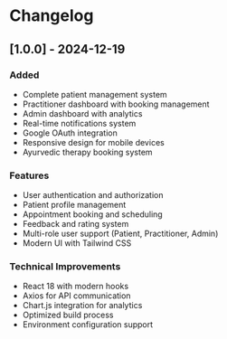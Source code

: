# Changelog

## [1.0.0] - 2024-12-19

### Added
- Complete patient management system
- Practitioner dashboard with booking management
- Admin dashboard with analytics
- Real-time notifications system
- Google OAuth integration
- Responsive design for mobile devices
- Ayurvedic therapy booking system

### Features
- User authentication and authorization
- Patient profile management
- Appointment booking and scheduling
- Feedback and rating system
- Multi-role user support (Patient, Practitioner, Admin)
- Modern UI with Tailwind CSS

### Technical Improvements
- React 18 with modern hooks
- Axios for API communication
- Chart.js integration for analytics
- Optimized build process
- Environment configuration support

<!-- details for next feature plan -->